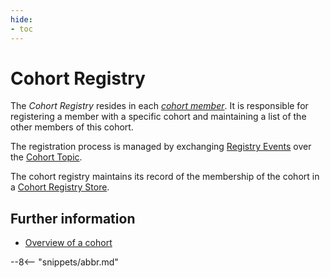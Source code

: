 ```yaml
---
hide:
- toc
---
```


<!-- SPDX-License-Identifier: CC-BY-4.0 -->
<!-- Copyright Contributors to the ODPi Egeria project. -->

# Cohort Registry

The *Cohort Registry* resides in each *[cohort member](/egeria-docs/concepts/cohort-member)*.   It is responsible for registering a member with a specific cohort and maintaining a list of the other members of this cohort.

The registration process is managed by exchanging [Registry Events](/egeria-docs/concepts/cohort-events#registry-events) over the [Cohort Topic](/egeria-docs/concepts/cohort-events#cohort-topics).

The cohort registry maintains its record of the membership of the cohort in a [Cohort Registry Store](/egeria-docs/concepts/cohort-registry-store-connector).

## Further information

* [Overview of a cohort](/egeria-docs/features/cohort-operation/overview)


--8<-- "snippets/abbr.md"